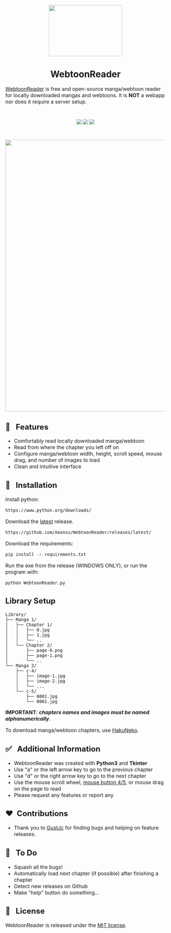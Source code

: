 <p align="center"><img src="https://i.imgur.com/LTBllUG.png" width="230" height="160"/></p>

<h1 align="center">WebtoonReader</h1>

<font size="3"><a href="https://github.com/Aeonss/WebtoonReader/releases/latest/">WebtoonReader</a> is free and open-source manga/webtoon reader for locally downloaded mangas and webtoons. It is **NOT** a webapp nor does it require a server setup.</font>

<br>
<p align="center">
<a href="https://github.com/Aeonss/WebtoonReader/releases/latest/"><img src="https://img.shields.io/github/v/release/Aeonss/WebtoonReader?style=for-the-badge&label=%20%F0%9F%93%A3%20Latest%20release&color=778beb&labelColor=2f3542"/></a>
<img src="https://img.shields.io/github/stars/Aeonss/WebtoonReader?style=for-the-badge&label=%E2%AD%90%20Stars&color=786fa6&labelColor=2f3542"/>
<img src="https://img.shields.io/github/downloads/Aeonss/WebtoonReader/total.svg?style=for-the-badge&label=%E2%AC%87%EF%B8%8FDownloads&color=4b6584&labelColor=2f3542"/>
</p>

<br>
<p align="center"><img src="https://i.imgur.com/H3g88fd.png" width="735" height="850"/></p>


<font size="3">

## 🚀 &nbsp; Features
* Comfortably read locally downloaded manga/webtoon
* Read from where the chapter you left off on
* Configure manga/webtoon width, height, scroll speed, mouse drag, and number of images to load
* Clean and intuitive interface

## 🔨 &nbsp; Installation
    
Install python:
``` bash
https://www.python.org/downloads/
```

Download the [latest](https://github.com/Aeonss/WebtoonReader/releases/latest/) release.
``` bash
https://github.com/Aeonss/WebtoonReader/releases/latest/
```

Download the requirements:
``` bash
pip install -r requirements.txt
```

Run the exe from the release (WINDOWS ONLY), or run the program with:
``` bash
python WebtoonReader.py
```

<h2>Library Setup</h2>

```
Library/
├── Manga 1/
│   ├── Chapter 1/
│   │   ├── 0.jpg
│   │   ├── 1.jpg
│   │   └── ..
│   └── Chapter 2/
│       ├── page-0.png
│       ├── page-1.png
│       └── ..
└── Manga 2/
    ├── c-4/
    │   ├── image-1.jpg
    │   ├── image-2.jpg
    │   └── ...
    └── c-5/
        ├── 0001.jpg
        └── 0002.jpg
```

**IMPORTANT**: ***chapters names and images must be named alphanumerically***.

To download manga/webtoon chapters, use [HakuNeko](https://hakuneko.download/).



## ✅ &nbsp; Additional Information
* WebtoonReader was created with **Python3** and **Tkinter**
* Use "a" or the left arrow key to go to the previous chapter
* Use "d" or the right arrow key to go to the next chapter
* Use the mouse scroll wheel, [mouse button 4/5](https://qph.cf2.quoracdn.net/main-qimg-830f83b6de3be2c19c961a05b6e50d57), or mouse drag on the page to read
* Please request any features or report any 


## ❤️&nbsp; Contributions
* Thank you to [GustJc](https://github.com/GustJc) for finding bugs and helping on feature releases.


## 🤖 &nbsp; To Do
* Squash all the bugs!
* Automatically load next chapter (if possible) after finishing a chapter
* Detect new releases on Github
* Make "help" button do something...


## 📘 &nbsp; License
WebtoonReader is released under the [MIT license](https://github.com/Aeonss/WebtoonReader/blob/master/LICENSE.md).

</font>